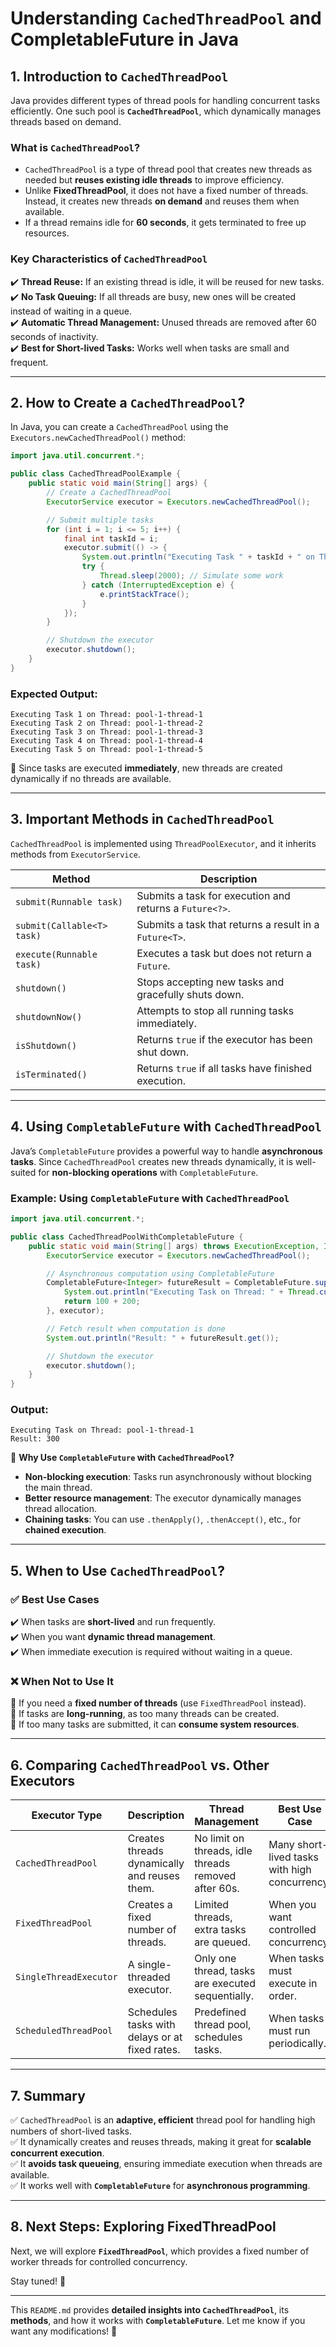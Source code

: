 

# **Understanding `CachedThreadPool` and CompletableFuture in Java**  

## **1. Introduction to `CachedThreadPool`**  
Java provides different types of thread pools for handling concurrent tasks efficiently. One such pool is **`CachedThreadPool`**, which dynamically manages threads based on demand.

### **What is `CachedThreadPool`?**  
- `CachedThreadPool` is a type of thread pool that creates new threads as needed but **reuses existing idle threads** to improve efficiency.  
- Unlike **FixedThreadPool**, it does not have a fixed number of threads. Instead, it creates new threads **on demand** and reuses them when available.  
- If a thread remains idle for **60 seconds**, it gets terminated to free up resources.

### **Key Characteristics of `CachedThreadPool`**  
✔️ **Thread Reuse:** If an existing thread is idle, it will be reused for new tasks.  
✔️ **No Task Queuing:** If all threads are busy, new ones will be created instead of waiting in a queue.  
✔️ **Automatic Thread Management:** Unused threads are removed after 60 seconds of inactivity.  
✔️ **Best for Short-lived Tasks:** Works well when tasks are small and frequent.  

---

## **2. How to Create a `CachedThreadPool`?**  
In Java, you can create a `CachedThreadPool` using the `Executors.newCachedThreadPool()` method:

```java
import java.util.concurrent.*;

public class CachedThreadPoolExample {
    public static void main(String[] args) {
        // Create a CachedThreadPool
        ExecutorService executor = Executors.newCachedThreadPool();

        // Submit multiple tasks
        for (int i = 1; i <= 5; i++) {
            final int taskId = i;
            executor.submit(() -> {
                System.out.println("Executing Task " + taskId + " on Thread: " + Thread.currentThread().getName());
                try {
                    Thread.sleep(2000); // Simulate some work
                } catch (InterruptedException e) {
                    e.printStackTrace();
                }
            });
        }

        // Shutdown the executor
        executor.shutdown();
    }
}
```

### **Expected Output:**  
```
Executing Task 1 on Thread: pool-1-thread-1
Executing Task 2 on Thread: pool-1-thread-2
Executing Task 3 on Thread: pool-1-thread-3
Executing Task 4 on Thread: pool-1-thread-4
Executing Task 5 on Thread: pool-1-thread-5
```
🔹 Since tasks are executed **immediately**, new threads are created dynamically if no threads are available.  

---

## **3. Important Methods in `CachedThreadPool`**  
`CachedThreadPool` is implemented using `ThreadPoolExecutor`, and it inherits methods from `ExecutorService`.  

| **Method**                 | **Description** |
|----------------------------|---------------|
| `submit(Runnable task)`    | Submits a task for execution and returns a `Future<?>`. |
| `submit(Callable<T> task)` | Submits a task that returns a result in a `Future<T>`. |
| `execute(Runnable task)`   | Executes a task but does not return a `Future`. |
| `shutdown()`               | Stops accepting new tasks and gracefully shuts down. |
| `shutdownNow()`            | Attempts to stop all running tasks immediately. |
| `isShutdown()`             | Returns `true` if the executor has been shut down. |
| `isTerminated()`           | Returns `true` if all tasks have finished execution. |

---

## **4. Using `CompletableFuture` with `CachedThreadPool`**  
Java’s `CompletableFuture` provides a powerful way to handle **asynchronous tasks**. Since `CachedThreadPool` creates new threads dynamically, it is well-suited for **non-blocking operations** with `CompletableFuture`.

### **Example: Using `CompletableFuture` with `CachedThreadPool`**  

```java
import java.util.concurrent.*;

public class CachedThreadPoolWithCompletableFuture {
    public static void main(String[] args) throws ExecutionException, InterruptedException {
        ExecutorService executor = Executors.newCachedThreadPool();

        // Asynchronous computation using CompletableFuture
        CompletableFuture<Integer> futureResult = CompletableFuture.supplyAsync(() -> {
            System.out.println("Executing Task on Thread: " + Thread.currentThread().getName());
            return 100 + 200;
        }, executor);

        // Fetch result when computation is done
        System.out.println("Result: " + futureResult.get());

        // Shutdown the executor
        executor.shutdown();
    }
}
```

### **Output:**  
```
Executing Task on Thread: pool-1-thread-1
Result: 300
```

🔹 **Why Use `CompletableFuture` with `CachedThreadPool`?**  
- **Non-blocking execution**: Tasks run asynchronously without blocking the main thread.  
- **Better resource management**: The executor dynamically manages thread allocation.  
- **Chaining tasks**: You can use `.thenApply()`, `.thenAccept()`, etc., for **chained execution**.  

---

## **5. When to Use `CachedThreadPool`?**  
### ✅ **Best Use Cases**
✔️ When tasks are **short-lived** and run frequently.  
✔️ When you want **dynamic thread management**.  
✔️ When immediate execution is required without waiting in a queue.  

### ❌ **When Not to Use It**
🚫 If you need a **fixed number of threads** (use `FixedThreadPool` instead).  
🚫 If tasks are **long-running**, as too many threads can be created.  
🚫 If too many tasks are submitted, it can **consume system resources**.  

---

## **6. Comparing `CachedThreadPool` vs. Other Executors**  

| **Executor Type**       | **Description** | **Thread Management** | **Best Use Case** |
|------------------------|----------------|------------------|-----------------|
| `CachedThreadPool`     | Creates threads dynamically and reuses them. | No limit on threads, idle threads removed after 60s. | Many short-lived tasks with high concurrency. |
| `FixedThreadPool`      | Creates a fixed number of threads. | Limited threads, extra tasks are queued. | When you want controlled concurrency. |
| `SingleThreadExecutor` | A single-threaded executor. | Only one thread, tasks are executed sequentially. | When tasks must execute in order. |
| `ScheduledThreadPool`  | Schedules tasks with delays or at fixed rates. | Predefined thread pool, schedules tasks. | When tasks must run periodically. |

---

## **7. Summary**
✅ `CachedThreadPool` is an **adaptive, efficient** thread pool for handling high numbers of short-lived tasks.  
✅ It dynamically creates and reuses threads, making it great for **scalable concurrent execution**.  
✅ It **avoids task queueing**, ensuring immediate execution when threads are available.  
✅ It works well with **`CompletableFuture`** for **asynchronous programming**.  

---

## **8. Next Steps: Exploring FixedThreadPool**  
Next, we will explore **`FixedThreadPool`**, which provides a fixed number of worker threads for controlled concurrency.  

Stay tuned! 🚀  

---

This `README.md` provides **detailed insights into `CachedThreadPool`**, its **methods**, and how it works with **`CompletableFuture`**. Let me know if you want any modifications! 🚀